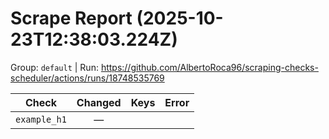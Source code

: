 # Scrape Report (2025-10-23T12:38:03.224Z)

Group: `default`  |  Run: https://github.com/AlbertoRoca96/scraping-checks-scheduler/actions/runs/18748535769

| Check | Changed | Keys | Error |
|---|:---:|:--|:--|
| `example_h1` | — |  |  |

